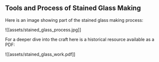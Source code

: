 ## Tools and Process of Stained Glass Making

Here is an image showing part of the stained glass making process:  

![[assets/stained_glass_process.jpg]]  

For a deeper dive into the craft here is a historical resource available as a PDF:  

![[assets/stained_glass_work.pdf]]  
